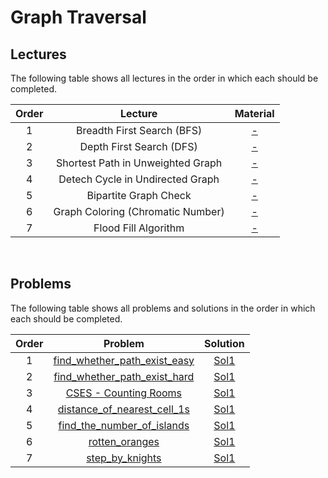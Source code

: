# Graph Traversal

## Lectures

The following table shows all lectures in the order in which each should be completed.

| Order | Lecture | Material |
|:---:|:---:|:---:|
| 1 | Breadth First Search (BFS) | [-]() |
| 2 | Depth First Search (DFS) | [-]() |
| 3 | Shortest Path in Unweighted Graph | [-]() |
| 4 | Detech Cycle in Undirected Graph | [-]() |
| 5 | Bipartite Graph Check | [-]() |
| 6 | Graph Coloring (Chromatic Number) | [-]() |
| 7 | Flood Fill Algorithm | [-]() |
<br>

## Problems

The following table shows all problems and solutions in the order in which each should be completed.

| Order | Problem | Solution |
|:---:|:---:|:---:|
| 1 | [find_whether_path_exist_easy]() | [Sol1]() |
| 2 | [find_whether_path_exist_hard]() | [Sol1]() |
| 3 | [CSES - Counting Rooms](https://cses.fi/problemset/task/1192) | [Sol1]() |
| 4 | [distance_of_nearest_cell_1s]() | [Sol1]() |
| 5 | [find_the_number_of_islands]() | [Sol1]() |
| 6 | [rotten_oranges]() | [Sol1]() |
| 7 | [step_by_knights]() | [Sol1]() |